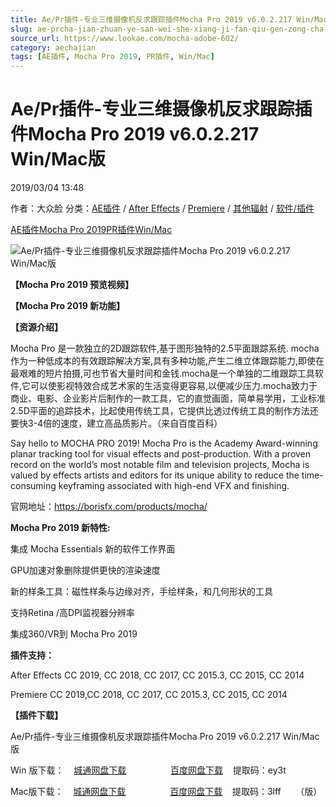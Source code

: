 ```yaml
---
title: Ae/Pr插件-专业三维摄像机反求跟踪插件Mocha Pro 2019 v6.0.2.217 Win/Mac版
slug: ae-prcha-jian-zhuan-ye-san-wei-she-xiang-ji-fan-qiu-gen-zong-cha-jian-mocha-pro-2019-v6-0-2-217-win-macban
source_url: https://www.lookae.com/mocha-adobe-602/
category: aechajian
tags: [AE插件, Mocha Pro 2019, PR插件, Win/Mac]
---
```

# Ae/Pr插件-专业三维摄像机反求跟踪插件Mocha Pro 2019 v6.0.2.217 Win/Mac版

2019/03/04 13:48

作者：大众脸
分类：[AE插件](https://www.lookae.com/after-effects/aechajian/) / [After Effects](https://www.lookae.com/after-effects/) / [Premiere](https://www.lookae.com/qitarjcj/premierezy/) / [其他辐射](https://www.lookae.com/others/) / [软件/插件](https://www.lookae.com/qitarjcj/)

[AE插件](https://www.lookae.com/tag/ae%e6%8f%92%e4%bb%b6/)[Mocha Pro 2019](https://www.lookae.com/tag/mocha-pro-2019/)[PR插件](https://www.lookae.com/tag/pr%e6%8f%92%e4%bb%b6/)[Win/Mac](https://www.lookae.com/tag/winmac/)

![Ae/Pr插件-专业三维摄像机反求跟踪插件Mocha Pro 2019 v6.0.2.217 Win/Mac版](https://www.lookae.com/wp-content/uploads/2018/10/mocha2019Plugin.jpg "Ae/Pr插件-专业三维摄像机反求跟踪插件Mocha Pro 2019 v6.0.2.217 Win/Mac版-LookAE.com")

**【Mocha Pro 2019 预览视频】**  
**[](https://cloud.video.taobao.com//play/u/705956171/p/1/e/6/t/1/210411712106.mp4?_=1")**

**【Mocha Pro 2019 新功能】**  
**[](https://cloud.video.taobao.com//play/u/705956171/p/1/e/6/t/1/210485235768.mp4?_=1")**

**【资源介绍】**

Mocha Pro 是一款独立的2D跟踪软件,基于图形独特的2.5平面跟踪系统. mocha 作为一种低成本的有效跟踪解决方案,具有多种功能,产生二维立体跟踪能力,即使在最艰难的短片拍摄,可也节省大量时间和金钱.mocha是一个单独的二维跟踪工具软件,它可以使影视特效合成艺术家的生活变得更容易,以便减少压力.mocha致力于商业、电影、企业影片后制作的一款工具，它的直觉画面，简单易学用，工业标准2.5D平面的追踪技术，比起使用传统工具，它提供比透过传统工具的制作方法还要快3-4倍的速度，建立高品质影片。（来自百度百科）

Say hello to MOCHA PRO 2019! Mocha Pro is the Academy Award-winning planar tracking tool for visual effects and post-production. With a proven record on the world’s most notable film and television projects, Mocha is valued by effects artists and editors for its unique ability to reduce the time-consuming keyframing associated with high-end VFX and finishing.

官网地址：https://borisfx.com/products/mocha/

**Mocha Pro 2019 新特性:**

集成 Mocha Essentials 新的软件工作界面

GPU加速对象删除提供更快的渲染速度

新的样条工具：磁性样条与边缘对齐，手绘样条，和几何形状的工具

支持Retina /高DPI监视器分辨率

集成360/VR到 Mocha Pro 2019

**插件支持：**

After Effects CC 2019, CC 2018, CC 2017, CC 2015.3, CC 2015, CC 2014

Premiere CC 2019,CC 2018, CC 2017, CC 2015.3, CC 2015, CC 2014

**【插件下载】**

Ae/Pr插件-专业三维摄像机反求跟踪插件Mocha Pro 2019 v6.0.2.217 Win/Mac版

Win 版下载：    [城通网盘下载](https://lookae.ctfile.com/fs/680462-345810033)                  [百度网盘下载](https://pan.baidu.com/s/1co55MutNthdvgQdzIU5qQA%20)    提取码：ey3t

Mac版下载：    [城通网盘下载](https://lookae.ctfile.com/fs/680462-345830406)                  [百度网盘下载](https://pan.baidu.com/s/1-v4TO3PMGTFOlNbHop4oxQ%20)    提取码：3lff      （版）
